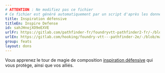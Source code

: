 ```yaml
---
# ATTENTION : Ne modifiez pas ce fichier
# Ce fichier est généré automatiquement par un script d'après les données du module Foundry VTT officiel et de sa traduction
title: Inspiration défensive
titleEn: Inspire Defense
id: sahJHnojXO9eEXVE
urlFr: https://gitlab.com/pathfinder-fr/foundryvtt-pathfinder2-fr/-/blob/master/data/feats/sahJHnojXO9eEXVE.htm
urlEn: https://gitlab.com/hooking/foundry-vtt---pathfinder-2e/-/blob/master/packs/data/feats.db/inspire-defense.json
group: feats
layout: dons
---
```

Vous apprenez le tour de magie de composition [inspiration défensive](inspiration-défensive.md) qui vous protège, ainsi que vos alliés.


